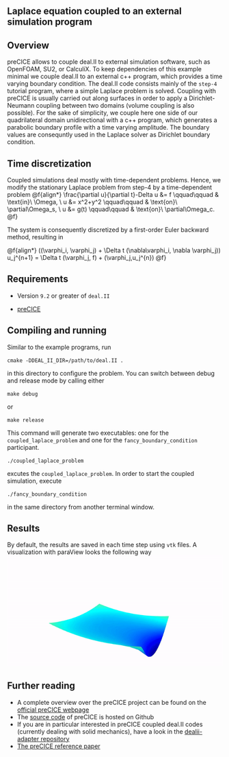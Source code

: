 Laplace equation coupled to an external simulation program
------------------------------------------
## Overview

preCICE allows to couple deal.II to external simulation software, such as OpenFOAM, SU2, or CalculiX. To keep dependencies of this example minimal we couple deal.II to an external c++ program, which provides a time varying boundary condition. The deal.II code consists mainly of the `step-4` tutorial program, where a simple Laplace problem is solved. Coupling with preCICE is usually carried out along surfaces in order to apply a Dirichlet-Neumann coupling between two domains (volume coupling is also possible). For the sake of simplicity, we couple here one side of our quadrilateral domain unidirectional with a c++ program, which generates a parabolic boundary profile with a time varying amplitude. The boundary values are consequntly used in the Laplace solver as Dirichlet boundary condition.

## Time discretization
Coupled simulations deal mostly with time-dependent problems. Hence, we modify the stationary Laplace problem from step-4 by a time-dependent problem
@f{align*}
  \\frac{\partial u}{\partial t}-Delta u &= f \qquad\qquad & \text{in}\ \Omega,
  \\
  u &= x^2+y^2 \qquad\qquad & \text{on}\ \partial\Omega_s,
  \\
  u &= g(t) \qquad\qquad & \text{on}\ \partial\Omega_c.
@f}

The system is consequently discretized by a first-order Euler backward method, resulting in

@f{align*}
 ((\varphi_i, \varphi_j) + \Delta t (\nabla\varphi_i, \nabla \varphi_j)) u_j^{n+1}
   = \Delta t (\varphi_j, f) + (\varphi_j,u_j^{n})
@f}


## Requirements

* Version `9.2` or greater of `deal.II`

* [preCICE](https://github.com/precice/precice/wiki#1-get-precice)

## Compiling and running

Similar to the example programs, run
```
cmake -DDEAL_II_DIR=/path/to/deal.II .
```
in this directory to configure the problem.
You can switch between debug and release mode by calling either
```
make debug
```
or
```
make release
```
This command will generate two executables: one for the `coupled_laplace_problem` and one for the `fancy_boundary_condition` participant.
```
./coupled_laplace_problem
```
excutes the `coupled_laplace_problem`. In order to start the coupled simulation, execute
```
./fancy_boundary_condition
```
in the same directory from another terminal window.

## Results

By default, the results are saved in each time step using `vtk` files. A visualization with paraView looks the following way
![result](./doc/result.gif)

## Further reading

* A complete overview over the preCICE project can be found on the [official preCICE webpage](https://www.precice.org/)
* The [source code](https://github.com/precice/precice/) of preCICE is hosted on Github
* If you are in particular interested in preCICE coupled deal.II codes (currently dealing with solid mechanics), have a look in the [dealii-adapter repository](https://github.com/precice/dealii-adapter)
* [The preCICE reference paper](https://www.sciencedirect.com/science/article/abs/pii/S0045793016300974)
